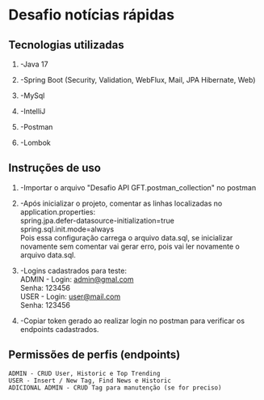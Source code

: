 # Desafio notícias rápidas

## Tecnologias utilizadas

1. -Java 17

2. -Spring Boot (Security, Validation, WebFlux, Mail, JPA Hibernate, Web)

3. -MySql

4. -IntelliJ

5. -Postman

6. -Lombok

## Instruções de uso

1. -Importar o arquivo "Desafio API GFT.postman_collection" no postman

2. -Após inicializar o projeto, comentar as linhas localizadas no application.properties:<br/>
    spring.jpa.defer-datasource-initialization=true<br/>
    spring.sql.init.mode=always<br/>
    Pois essa configuração carrega o arquivo data.sql, se inicializar novamente sem comentar vai gerar erro, pois vai ler novamente o arquivo data.sql.

3. -Logins cadastrados para teste:<br/>
    ADMIN - Login: admin@gmal.com<br/>
            Senha: 123456<br/>
    USER - Login: user@mail.com<br/>
           Senha: 123456<br/>

4. -Copiar token gerado ao realizar login no postman para verificar os endpoints cadastrados.

## Permissões de perfis (endpoints)

    ADMIN - CRUD User, Historic e Top Trending
    USER - Insert / New Tag, Find News e Historic
    ADICIONAL ADMIN - CRUD Tag para manutenção (se for preciso)
